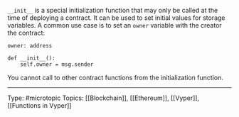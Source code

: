`__init__` is a special initialization function that may only be called at the time of deploying a contract. It can be used to set initial values for storage variables. A common use case is to set an `owner` variable with the creator the contract:

```vyper
owner: address

def __init__():
    self.owner = msg.sender
```

You cannot call to other contract functions from the initialization function.

___
Type: #microtopic 
Topics: [[Blockchain]], [[Ethereum]], [[Vyper]], [[Functions in Vyper]]

